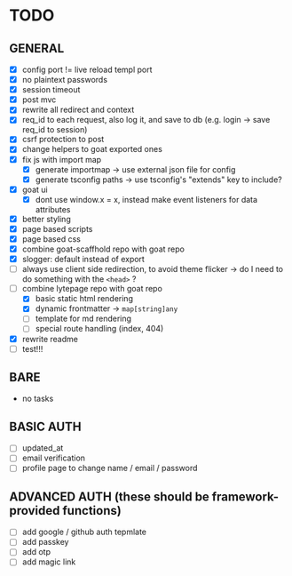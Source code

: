 # TODO

## GENERAL

- [x] config port != live reload templ port
- [x] no plaintext passwords
- [x] session timeout
- [x] post mvc
- [x] rewrite all redirect and context
- [x] req_id to each request, also log it, and save to db (e.g. login -> save req_id to session)
- [x] csrf protection to post
- [x] change helpers to goat exported ones
- [x] fix js with import map
    - [x] generate importmap -> use external json file for config
    - [x] generate tsconfig paths -> use tsconfig's "extends" key to include?
- [x] goat ui
    - [x] dont use window.x = x, instead make event listeners for data attributes
- [x] better styling
- [x] page based scripts
- [x] page based css
- [x] combine goat-scaffhold repo with goat repo
- [x] slogger: default instead of export
- [ ] always use client side redirection, to avoid theme flicker -> do I need to do something with the `<head>` ?
- [ ] combine lytepage repo with goat repo
    - [x] basic static html rendering
    - [x] dynamic frontmatter -> `map[string]any`
    - [ ] template for md rendering
    - [ ] special route handling (index, 404)
- [x] rewrite readme
- [ ] test!!!

## BARE

- no tasks

## BASIC AUTH

- [ ] updated_at
- [ ] email verification
- [ ] profile page to change name / email / password

## ADVANCED AUTH (these should be framework-provided functions)

- [ ] add google / github auth tepmlate
- [ ] add passkey
- [ ] add otp
- [ ] add magic link
